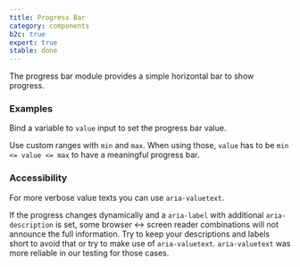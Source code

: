 ```yaml
---
title: Progress Bar
category: components
b2c: true
expert: true
stable: done
---
```


The progress bar module provides a simple horizontal bar to show progress.

### Examples

<!-- example(progressbar) -->

Bind a variable to `value` input to set the progress bar value.

<!-- example(progressbar-basic) -->

Use custom ranges with `min` and `max`. When using those, `value` has to be `min <= value <= max` to have a meaningful progress bar.

<!-- example(progressbar-custom-range) -->

### Accessibility

For more verbose value texts you can use `aria-valuetext`.

If the progress changes dynamically and a `aria-label` with additional `aria-description` is set, some browser <-> screen reader combinations will not announce the full information.
Try to keep your descriptions and labels short to avoid that or try to make use of `aria-valuetext`. `aria-valuetext` was more reliable in our testing for those cases.
